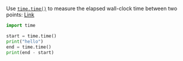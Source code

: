 Use [`time.time()`](http://docs.python.org/library/time.html#time.time) to measure the elapsed wall-clock time between two points:
[Link](https://stackoverflow.com/questions/7370801/how-do-i-measure-elapsed-time-in-python)

```python
import time

start = time.time()
print("hello")
end = time.time()
print(end - start)
```